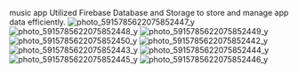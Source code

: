 music app Utilized Firebase Database and Storage
to store and manage app data efficiently.
![photo_5915785622075852447_y](https://github.com/user-attachments/assets/9cb9392a-365b-4ffc-94d4-6afea2bcf5a9)
![photo_5915785622075852448_y](https://github.com/user-attachments/assets/c888a98d-a723-42f0-91e3-fe8b9329eca2)
![photo_5915785622075852449_y](https://github.com/user-attachments/assets/4751ce67-f4c8-4d6b-8c0f-be6721408d07)
![photo_5915785622075852450_y](https://github.com/user-attachments/assets/0eb1f69b-76b5-42dc-81b3-1c9759700191)
![photo_5915785622075852442_y](https://github.com/user-attachments/assets/529ad4c6-a811-4557-9dd8-054497eaa5bc)
![photo_5915785622075852443_y](https://github.com/user-attachments/assets/40a4e419-e471-4925-968b-49a3d4eb8151)
![photo_5915785622075852444_y](https://github.com/user-attachments/assets/8abeebe1-8f1f-4200-a97f-5507de3df58f)
![photo_5915785622075852445_y](https://github.com/user-attachments/assets/a3ea6cef-ec05-412e-ba0b-6ea62e4e3525)
![photo_5915785622075852446_y](https://github.com/user-attachments/assets/0c4f649c-0ff1-4a6e-8eb1-c5cb35299384)
